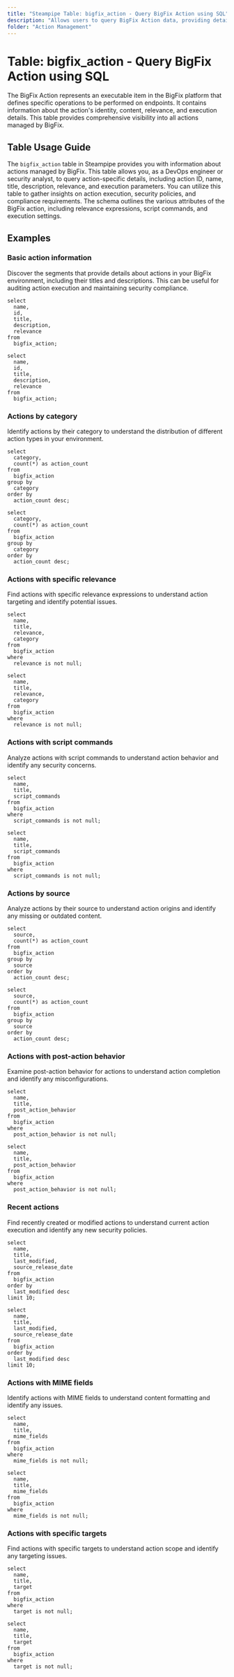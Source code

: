 ```yaml
---
title: "Steampipe Table: bigfix_action - Query BigFix Action using SQL"
description: "Allows users to query BigFix Action data, providing details such as action ID, name, title, description, relevance, and more. This table is useful for action management, security audits, and operational troubleshooting."
folder: "Action Management"
---
```


# Table: bigfix_action - Query BigFix Action using SQL

The BigFix Action represents an executable item in the BigFix platform that defines specific operations to be performed on endpoints. It contains information about the action's identity, content, relevance, and execution details. This table provides comprehensive visibility into all actions managed by BigFix.

## Table Usage Guide

The `bigfix_action` table in Steampipe provides you with information about actions managed by BigFix. This table allows you, as a DevOps engineer or security analyst, to query action-specific details, including action ID, name, title, description, relevance, and execution parameters. You can utilize this table to gather insights on action execution, security policies, and compliance requirements. The schema outlines the various attributes of the BigFix action, including relevance expressions, script commands, and execution settings.

## Examples

### Basic action information

Discover the segments that provide details about actions in your BigFix environment, including their titles and descriptions. This can be useful for auditing action execution and maintaining security compliance.

```sql+postgres
select
  name,
  id,
  title,
  description,
  relevance
from
  bigfix_action;
```

```sql+sqlite
select
  name,
  id,
  title,
  description,
  relevance
from
  bigfix_action;
```

### Actions by category

Identify actions by their category to understand the distribution of different action types in your environment.

```sql+postgres
select
  category,
  count(*) as action_count
from
  bigfix_action
group by
  category
order by
  action_count desc;
```

```sql+sqlite
select
  category,
  count(*) as action_count
from
  bigfix_action
group by
  category
order by
  action_count desc;
```

### Actions with specific relevance

Find actions with specific relevance expressions to understand action targeting and identify potential issues.

```sql+postgres
select
  name,
  title,
  relevance,
  category
from
  bigfix_action
where
  relevance is not null;
```

```sql+sqlite
select
  name,
  title,
  relevance,
  category
from
  bigfix_action
where
  relevance is not null;
```

### Actions with script commands

Analyze actions with script commands to understand action behavior and identify any security concerns.

```sql+postgres
select
  name,
  title,
  script_commands
from
  bigfix_action
where
  script_commands is not null;
```

```sql+sqlite
select
  name,
  title,
  script_commands
from
  bigfix_action
where
  script_commands is not null;
```

### Actions by source

Analyze actions by their source to understand action origins and identify any missing or outdated content.

```sql+postgres
select
  source,
  count(*) as action_count
from
  bigfix_action
group by
  source
order by
  action_count desc;
```

```sql+sqlite
select
  source,
  count(*) as action_count
from
  bigfix_action
group by
  source
order by
  action_count desc;
```

### Actions with post-action behavior

Examine post-action behavior for actions to understand action completion and identify any misconfigurations.

```sql+postgres
select
  name,
  title,
  post_action_behavior
from
  bigfix_action
where
  post_action_behavior is not null;
```

```sql+sqlite
select
  name,
  title,
  post_action_behavior
from
  bigfix_action
where
  post_action_behavior is not null;
```

### Recent actions

Find recently created or modified actions to understand current action execution and identify any new security policies.

```sql+postgres
select
  name,
  title,
  last_modified,
  source_release_date
from
  bigfix_action
order by
  last_modified desc
limit 10;
```

```sql+sqlite
select
  name,
  title,
  last_modified,
  source_release_date
from
  bigfix_action
order by
  last_modified desc
limit 10;
```

### Actions with MIME fields

Identify actions with MIME fields to understand content formatting and identify any issues.

```sql+postgres
select
  name,
  title,
  mime_fields
from
  bigfix_action
where
  mime_fields is not null;
```

```sql+sqlite
select
  name,
  title,
  mime_fields
from
  bigfix_action
where
  mime_fields is not null;
```

### Actions with specific targets

Find actions with specific targets to understand action scope and identify any targeting issues.

```sql+postgres
select
  name,
  title,
  target
from
  bigfix_action
where
  target is not null;
```

```sql+sqlite
select
  name,
  title,
  target
from
  bigfix_action
where
  target is not null;
```